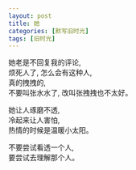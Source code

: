 ```yaml
---
layout: post
title: 她
categories: [默写旧时光]
tags: [旧时光]
---
```

她老是不回复我的评论,     
烦死人了, 怎么会有这种人,     
真的拽拽的,      
不要叫张水水了, 改叫张拽拽也不太好。   

她让人琢磨不透,   
冷起来让人害怕,      
热情的时候是温暖小太阳。   

不要尝试看透一个人,   
要尝试去理解那个人。 
